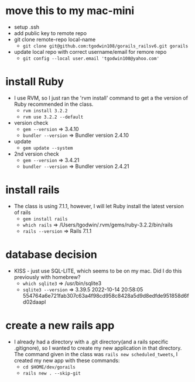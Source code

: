 # move this to my mac-mini
- setup .ssh
- add public key to remote repo
- git clone remote-repo local-name
   - `git clone git@github.com:tgodwin108/gorails_railsv6.git gorails`
- update local repo with correct username/email for remore repo
   - `git config --local user.email 'tgodwin108@yahoo.com'`

# install Ruby
- I use RVM, so I just ran the 'rvm install' command to get a the version of Ruby recommended in the class.
   - `rvm install 3.2.2`
   - `rvm use 3.2.2 --default`
- version check
  - `gem --version` => 3.4.10
  - `bundler --version` => Bundler version 2.4.10
- update
  - `gem update --system`
- 2nd version check
  - `gem --version` => 3.4.21
  - `bundler --version` => Bundler version 2.4.21

# install rails
- The class is using 7.1.1, however, I will let Ruby install the latest version of rails
   - `gem install rails`
   - `which rails` => /Users/tgodwin/.rvm/gems/ruby-3.2.2/bin/rails
   - `rails --version` => Rails 7.1.1

# database decision
- KISS - just use SQL-LITE, which seems to be on my mac. Did I do this previously with homebrew?
   - `which sqlite3` => /usr/bin/sqlite3
   - `sqlite3 --version` => 3.39.5 2022-10-14 20:58:05 554764a6e721fab307c63a4f98cd958c8428a5d9d8edfde951858d6fd02daapl

# create a new rails app
- I already had a directory with a .git directory(and a rails specific .gitignore), so I wanted to create my new application in that directory. The command given in the class was `rails new scheduled_tweets`, I created my new app with these commands:
   - `cd $HOME/dev/gorails`
   - `rails new . --skip-git`
